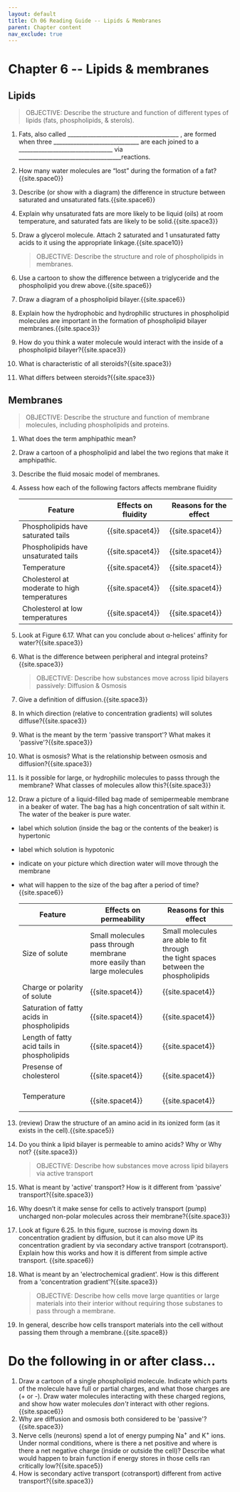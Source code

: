 ```yaml
---
layout: default
title: Ch 06 Reading Guide -- Lipids & Membranes
parent: Chapter content
nav_exclude: true
---
```

# Chapter 6 -- Lipids & membranes

## Lipids

> OBJECTIVE: Describe the structure and function of different types of lipids (fats, phospholipids, & sterols).

1. Fats, also called  \_\_\_\_\_\_\_\_\_\_\_\_\_\_\_\_\_\_\_\_\_\_\_\_\_\_\_\_\_\_\_\_\_\_\_\_\_\_\_ , are formed when three \_\_\_\_\_\_\_\_\_\_\_\_\_\_\_\_\_\_\_\_\_\_\_\_\_\_\_\_\_\_ are each joined to a \_\_\_\_\_\_\_\_\_\_\_\_\_\_\_\_\_\_\_\_\_\_\_\_\_\_\_\_\_\_\_\_\_ via \_\_\_\_\_\_\_\_\_\_\_\_\_\_\_\_\_\_\_\_\_\_\_\_\_\_\_\_\_\_\_\_\_\_\_\_reactions.
2. How many water molecules are “lost” during the formation of a fat?{{site.space0}}
3. Describe (or show with a diagram) the difference in structure between saturated and unsaturated fats.{{site.space6}}
1. Explain why unsaturated fats are more likely to be liquid (oils) at room temperature, and saturated fats are likely to be solid.{{site.space3}}
4. Draw a glycerol molecule. Attach 2 saturated and 1 unsaturated fatty acids to it using the appropriate linkage.{{site.space10}}

    > OBJECTIVE: Describe the structure and role of phospholipids in membranes.

1. Use a cartoon to show the difference between a triglyceride and the phospholipid you drew above.{{site.space6}}
2. Draw a diagram of a phospholipid bilayer.{{site.space6}}
3. Explain how the hydrophobic and hydrophilic structures in phospholipid molecules are important in the formation of phospholipid bilayer membranes.{{site.space3}}
4. How do you think a water molecule would interact with the inside of a phospholipid bilayer?{{site.space3}}
5. What is characteristic of all steroids?{{site.space3}}
6. What differs between steroids?{{site.space3}}

## Membranes

> OBJECTIVE: Describe the structure and function of membrane molecules, including phospholipids and proteins.

1. What does the term amphipathic mean?
2. Draw a cartoon of a phospholipid and label the two regions that make it amphipathic.
3. Describe the fluid mosaic model of membranes.
4. Assess how each of the following factors affects membrane fluidity

    | Feature                                      | Effects on fluidity | Reasons for the effect
    |----------------------------------------------|---------------------|-----------------------
    | Phospholipids have saturated tails           | {{site.spacet4}}                    |{{site.spacet4}}
    | Phospholipids have unsaturated tails         | {{site.spacet4}}                    |{{site.spacet4}}
    | Temperature                                  | {{site.spacet4}}                    |{{site.spacet4}}
    | Cholesterol at moderate to high temperatures |  {{site.spacet4}}                   |{{site.spacet4}}
    | Cholesterol at low temperatures              | {{site.spacet4}}                    |{{site.spacet4}}

5. Look at Figure 6.17. What can you conclude about α-helices' affinity for water?{{site.space3}}
6. What is the difference between peripheral and integral proteins?{{site.space3}}

    > OBJECTIVE: Describe how substances move across lipid bilayers passively: Diffusion & Osmosis

7. Give a definition of diffusion.{{site.space3}}
8. In which direction (relative to concentration gradients) will solutes diffuse?{{site.space3}}
9. What is the meant by the term 'passive transport'? What makes it 'passive'?{{site.space3}}
10. What is osmosis? What is the relationship between osmosis and diffusion?{{site.space3}}
11. Is it possible for large, or hydrophilic molecules to passs through the membrane? What classes of molecules allow this?{{site.space3}}
12. Draw a picture of a liquid-filled bag made of semipermeable membrane in a beaker of water. The bag has a high concentration of salt within it. The water of the beaker is pure water.
  * label which solution (inside the bag or the contents of the beaker) is hypertonic
  * label which solution is hypotonic
  * indicate on your picture which direction water will move through the membrane
  * what will happen to the size of the bag after a period of time?{{site.space6}}


    | Feature | Effects on permeability | Reasons for this effect |
    |-|-|-|
    | Size of solute | Small molecules pass through membrane <br>more easily than large molecules | Small molecules are able to fit through <br>the tight spaces between the phospholipids |
    | Charge or polarity of solute  | {{site.spacet4}} | {{site.spacet4}} |
    | Saturation of fatty acids in phospholipids | {{site.spacet4}} | {{site.spacet4}} |
    | Length of fatty acid tails in phospholipids<br> | {{site.spacet4}} | {{site.spacet4}} |
    | Presense of cholesterol<br><br> | {{site.spacet4}} | {{site.spacet4}} |
    | Temperature<br><br> | {{site.spacet4}} | {{site.spacet4}} |

13. (review) Draw the structure of an amino acid in its ionized form (as it exists in the cell).{{site.space5}}
7. Do you think a lipid bilayer is permeable to amino acids? Why or Why not? {{site.space3}}

    > OBJECTIVE: Describe how substances move across lipid bilayers via active transport

13. What is meant by 'active' transport? How is it different from 'passive' transport?{{site.space3}}
14. Why doesn’t it make sense for cells to actively transport (pump) uncharged non-polar molecules across their membrane?{{site.space3}}
14. Look at figure 6.25. In this figure, sucrose is moving down its concentration gradient by diffusion, but it can also move UP its concentration gradient by via secondary active transport (cotransport). Explain how this works and how it is different from simple active transport. {{site.space6}}
15. What is meant by an 'electrochemical gradient'. How is this different from a 'concentration gradient'?{{site.space3}}

    > OBJECTIVE: Describe how cells move large quantities or large materials into their interior without requiring those substanes to pass through a membrane.

16. In general, describe how cells transport materials into the cell without passing them through a membrane.{{site.space8}}

# Do the following in or after class...

1. Draw a cartoon of a single phospholipid molecule. Indicate which parts of the molecule have full or partial charges, and what those charges are (+ or -). Draw water molecules interacting with these charged regions, and show how water molecules *don't* interact with other regions.{{site.space6}}
1. Why are diffusion and osmosis both considered to be 'passive'?{{site.space3}}
1. Nerve cells (neurons) spend a lot of energy pumping Na<sup>+</sup> and K<sup>+</sup> ions. Under normal conditions, where is there a net positive and where is there a net negative charge (inside or outside the cell)? Describe what would happen to brain function if energy stores in those cells ran critically low?{{site.space5}}
1. How is secondary active transport (cotransport) different from active transport?{{site.space3}}
